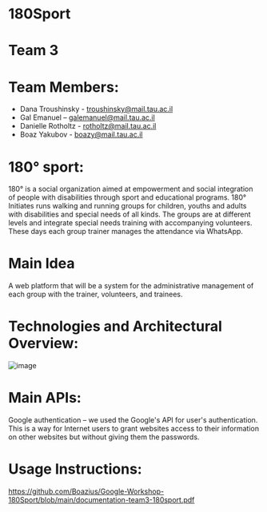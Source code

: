 # 180Sport 
# Team 3

# Team Members:
  - Dana Troushinsky - troushinsky@mail.tau.ac.il
  - Gal Emanuel – galemanuel@mail.tau.ac.il 
  - Danielle Rotholtz - rotholtz@mail.tau.ac.il
  - Boaz Yakubov - boazy@mail.tau.ac.il

# 180° sport:

180° is a social organization aimed at empowerment and social integration of people with disabilities through sport and educational programs. 
180° Initiates runs walking and running groups for children, youths and adults with disabilities and special needs of all kinds.
The groups are at different levels and integrate special needs training with accompanying volunteers. 
These days each group trainer manages the attendance via WhatsApp.

# Main Idea

A web platform that will be a system for the administrative management of each group with the trainer, volunteers, and trainees.

# Technologies and Architectural Overview:
![image](https://user-images.githubusercontent.com/93919949/154307915-ba1b3fe0-37c2-4dda-bcf3-57a0c47e561b.png)

# Main APIs:

Google authentication – we used the Google's API for user's authentication. 
This is a way for Internet users to grant websites access to their information on other websites but without giving them the passwords.

# Usage Instructions:

https://github.com/Boazius/Google-Workshop-180Sport/blob/main/documentation-team3-180sport.pdf
